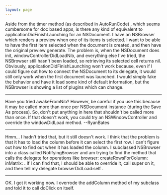 ```yaml
---
layout: page
---
```


Aside from the timer method (as described in AutoRunCode) , which seems cumbersome for doc based apps, is there any kind of equivalent to applicationDidFinishLaunching for an NSDocument. I have an NSBrowser which renders a preview when one of its items is selected. I want to be able to have the first item selected when the document is created, and then have the original preview generate.
The problem is, when the NSDocument does init, windowControllerDidLoadNib, and everything else I've tried, the NSBrowser still hasn't been loaded, so retrieving its selected cell returns nil. Obviously, applicationDidFinishLaunching won't work because, even if I could figure out how to connect the NSDocument to its delegate, it would still only work when the first document was launched. I would simply fake the behavior and have it load some kind of default information, but the NSBrowser is showing a list of plugins which can change.

----

Have you tried awakeFromNib? However, be careful if you use this because it may be called more than once per NSDocument instance (during the Save As process). So, don't put anything in here that shouldn't be called more than once. If that doesn't work, you could try an NSWindowController and override the windowDidLoad method. --RyanBates

----

Hmm... I hadn't tried that, but it still doesn't work. I think that the problem is that it has to load the column before it can select the first row. I can't figure out how to find out when it has loaded the column. I subclassed NSBrowser into a class called NotifyingBrowser and am trying to find the method that calls the delegate for operations like     browser: createRowsForColumn: inMatrix: . If I can find that, I should be able to override it, call super on it, and then tell my delegate     browserDidLoad:self .

----
OK. I got it working now. I overrode the addColumn method of my subclass and told it to call doClick on itself.
